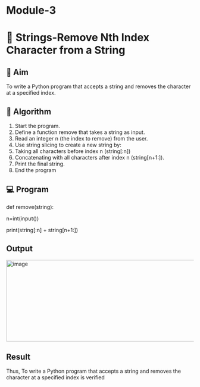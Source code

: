 # Module-3
# 🧹 Strings-Remove Nth Index Character from a String

## 🎯 Aim
To write a Python program that accepts a string and removes the character at a specified index.

## 🧠 Algorithm
1. Start the program.
2. Define a function remove that takes a string as input.
3. Read an integer n (the index to remove) from the user.
4. Use string slicing to create a new string by:
5. Taking all characters before index n (string[:n])
6. Concatenating with all characters after index n (string[n+1:]).
7. Print the final string.
8. End the program

## 💻 Program
def remove(string):

n=int(input())

print(string[:n] + string[n+1:])

## Output
<img width="673" height="219" alt="image" src="https://github.com/user-attachments/assets/58c4eac1-be3f-4718-b481-a900581075e4" />


## Result
Thus, To write a Python program that accepts a string and removes the character at a specified index is verified
